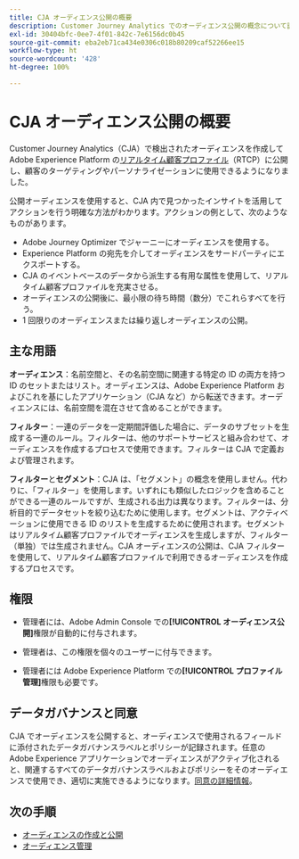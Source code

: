 ```yaml
---
title: CJA オーディエンス公開の概要
description: Customer Journey Analytics でのオーディエンス公開の概念について説明します
exl-id: 30404bfc-0ee7-4f01-842c-7e6156dc0b45
source-git-commit: eba2eb71ca434e0306c018b80209caf52266ee15
workflow-type: ht
source-wordcount: '428'
ht-degree: 100%

---
```


# CJA オーディエンス公開の概要

Customer Journey Analytics（CJA）で検出されたオーディエンスを作成して Adobe Experience Platform の[リアルタイム顧客プロファイル](https://experienceleague.adobe.com/docs/experience-platform/profile/home.html?lang=ja)（RTCP）に公開し、顧客のターゲティングやパーソナライゼーションに使用できるようになりました。

公開オーディエンスを使用すると、CJA 内で見つかったインサイトを活用してアクションを行う明確な方法がわかります。アクションの例として、次のようなものがあります。

* Adobe Journey Optimizer でジャーニーにオーディエンスを使用する。
* Experience Platform の宛先を介してオーディエンスをサードパーティにエクスポートする。
* CJA のイベントベースのデータから派生する有用な属性を使用して、リアルタイム顧客プロファイルを充実させる。
* オーディエンスの公開後に、最小限の待ち時間（数分）でこれらすべてを行う。
* 1 回限りのオーディエンスまたは繰り返しオーディエンスの公開。

## 主な用語

**オーディエンス**：名前空間と、その名前空間に関連する特定の ID の両方を持つ ID のセットまたはリスト。オーディエンスは、Adobe Experience Platform およびこれを基にしたアプリケーション（CJA など）から転送できます。オーディエンスには、名前空間を混在させて含めることができます。

**フィルター**：一連のデータを一定期間評価した場合に、データのサブセットを生成する一連のルール。フィルターは、他のサポートサービスと組み合わせて、オーディエンスを作成するプロセスで使用できます。フィルターは CJA で定義および管理されます。

**フィルター**&#x200B;と&#x200B;**セグメント**：CJA は、「セグメント」の概念を使用しません。代わりに、「フィルター」を使用します。いずれにも類似したロジックを含めることができる一連のルールですが、生成される出力は異なります。フィルターは、分析目的でデータセットを絞り込むために使用します。セグメントは、アクティベーションに使用できる ID のリストを生成するために使用されます。セグメントはリアルタイム顧客プロファイルでオーディエンスを生成しますが、フィルター（単独）では生成されません。CJA オーディエンスの公開は、CJA フィルターを使用して、リアルタイム顧客プロファイルで利用できるオーディエンスを作成するプロセスです。

## 権限

* 管理者には、Adobe Admin Console での&#x200B;**[!UICONTROL オーディエンス公開]**&#x200B;権限が自動的に付与されます。

* 管理者は、この権限を個々のユーザーに付与できます。

* 管理者には Adobe Experience Platform での&#x200B;**[!UICONTROL プロファイル管理]**&#x200B;権限も必要です。

## データガバナンスと同意

CJA でオーディエンスを公開すると、オーディエンスで使用されるフィールドに添付されたデータガバナンスラベルとポリシーが記録されます。任意の Adobe Experience アプリケーションでオーディエンスがアクティブ化されると、関連するすべてのデータガバナンスラベルおよびポリシーをそのオーディエンスで使用でき、適切に実施できるようになります。[同意の詳細情報](https://experienceleague.adobe.com/docs/experience-platform/data-governance/policies/user-guide.html?lang=ja#consent-policy)。

## 次の手順

* [オーディエンスの作成と公開](/help/components/audiences/publish.md)
* [オーディエンス管理](/help/components/audiences/manage.md)
